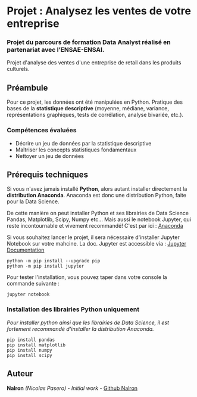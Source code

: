 # Projet : Analysez les ventes de votre entreprise
### Projet du parcours de formation Data Analyst réalisé en partenariat avec l’ENSAE-ENSAI.
Projet d'analyse des ventes d'une entreprise de retail dans les produits culturels.

## Préambule
Pour ce projet, les données ont été manipulées en Python. Pratique des bases de la **statistique descriptive** (moyenne, médiane, variance, représentations graphiques, tests de corrélation, analyse bivariée, etc.).


### Compétences évaluées
 - Décrire un jeu de données par la statistique descriptive
 - Maîtriser les concepts statistiques fondamentaux
 - Nettoyer un jeu de données

## Prérequis techniques
Si vous n'avez jamais installé **Python**, alors autant installer directement la **distribution Anaconda**.
Anaconda est donc une distribution Python, faite pour la Data Science.

De cette manière on peut installer Python et ses librairies de Data Science Pandas, Matplotlib, Scipy, Numpy etc… 
Mais aussi le notebook Jupyter, qui reste incontournable et vivement recommandé!
C'est par ici : [Anaconda](https://www.anaconda.com/download)

Si vous souhaitez lancer le projet, il sera nécessaire d'installer Jupyter Notebook sur votre mahcine. 
La doc. Jupyter est accessible via : [Jupyter Documentation](https://jupyter.readthedocs.io/en/latest/install.html) 

```
python -m pip install --upgrade pip    
python -m pip install jupyter
```

Pour tester l'installation, vous pouvez taper dans votre console la commande suivante :

```
jupyter notebook
```

### Installation des librairies Python uniquement
*Pour installer python ainsi que les librairies de Data Science, il est fortement recommandé d'installer la distribution Anaconda.* 

```
pip install pandas
pip install matplotlib
pip install numpy
pip install scipy
```

## Auteur

**Nalron** *(Nicolas Pasero)* - *Initial work* - [Github Nalron](https://github.com/nalron)


